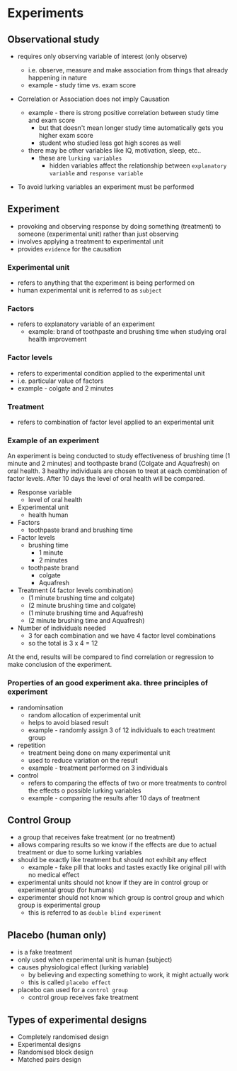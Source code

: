 # Experiments

## Observational study

* requires only observing variable of interest (only observe)
  * i.e. observe, measure and make association from things that already happening in nature
  * example - study time vs. exam score

* Correlation or Association does not imply Causation
  * example - there is strong positive correlation between study time and exam score
    * but that doesn't mean longer study time automatically gets you higher exam score
    * student who studied less got high scores as well
  * there may be other variables like IQ, motivation, sleep, etc..
    * these are `lurking variables`
      * hidden variables affect the relationship between `explanatory variable` and `response variable`
* To avoid lurking variables an experiment must be performed

## Experiment

* provoking and observing response by doing something (treatment) to someone (experimental unit) rather than just observing
* involves applying a treatment to experimental unit
* provides `evidence` for the causation

### Experimental unit

* refers to anything that the experiment is being performed on
* human experimental unit is referred to as `subject`

### Factors

* refers to explanatory variable of an experiment
  * example: brand of toothpaste and brushing time when studying oral health improvement

### Factor levels

* refers to experimental condition applied to the experimental unit
* i.e. particular value of factors
* example - colgate and 2 minutes

### Treatment

* refers to combination of factor level applied to an experimental unit

### Example of an experiment

An experiment is being conducted to study effectiveness of brushing time (1 minute and 2 minutes) and toothpaste brand (Colgate and Aquafresh) on oral health. 3 healthy individuals are chosen to treat at each combination of factor levels. After 10 days the level of oral health will be compared.

* Response variable
  * level of oral health
* Experimental unit
  * health human
* Factors
  * toothpaste brand and brushing time
* Factor levels
  * brushing time
    * 1 minute
    * 2 minutes
  * toothpaste brand
    * colgate
    * Aquafresh
* Treatment (4 factor levels combination)
  * (1 minute brushing time and colgate)
  * (2 minute brushing time and colgate)
  * (1 minute brushing time and Aquafresh)
  * (2 minute brushing time and Aquafresh)
* Number of individuals needed
  * 3 for each combination and we have 4 factor level combinations
  * so the total is 3 x 4 = 12

At the end, results will be compared to find correlation or regression to make conclusion of the experiment.

### Properties of an good experiment aka. three principles of experiment

* randominsation
  * random allocation of experimental unit
  * helps to avoid biased result
  * example - randomly assign 3 of 12 individuals to each treatment group
* repetition
  * treatment being done on many experimental unit
  * used to reduce variation on the result
  * example - treatment performed on 3 individuals
* control
  * refers to comparing the effects of two or more treatments to control the effects o possible lurking variables
  * example - comparing the results after 10 days of treatment


## Control Group

* a group that receives fake treatment (or no treatment)
* allows comparing results so we know if the effects are due to actual treatment or due to some lurking variables
* should be exactly like treatment but should not exhibit any effect
  * example - fake pill that looks and tastes exactly like original pill with no medical effect
* experimental units should not know if they are in control group or experimental group (for humans)
* experimenter should not know which group is control group and which group is experimental group
  * this is referred to as `double blind experiment`

## Placebo (human only)

* is a fake treatment
* only used when experimental unit is human (subject)
* causes physiological effect (lurking variable)
  * by believing and expecting something to work, it might actually work
  * this is called `placebo effect`
* placebo can used for a `control group`
  * control group receives fake treatment

## Types of experimental designs

* Completely randomised design
* Experimental designs
* Randomised block design
* Matched pairs design